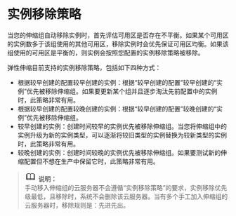 # 实例移除策略<a name="ZH-CN_TOPIC_0044005301"></a>

当您的伸缩组自动移除实例时，首先评估可用区是否存在不平衡。如果某个可用区的实例数多于该组使用的其他可用区，移除实例时会优先保证可用区均衡。如果该组使用的可用区是平衡的，则实例会按照您配置的实例移除策略被移除。

弹性伸缩目前支持的实例移除策略，包括如下四种方式：

-   根据较早创建的配置较早创建的实例：根据“较早创建的配置”较早创建的“实例”优先被移除伸缩组。如果要更新某个组并且逐步淘汰先前配置中的实例时，此策略非常有用。
-   根据较早创建的配置较晚创建的实例：根据“较早创建的配置”较晚创建的“实例”优先被移除伸缩组。
-   较早创建的实例：创建时间较早的实例优先被移除伸缩组。当您将伸缩组中的实例升级为新的实例类型，可以逐渐将较旧类型的实例替换为较新类型的实例时，此策略非常有用。
-   较晚创建的实例：创建时间较晚的实例优先被移除伸缩组。如果要测试新的伸缩配置但不想在生产中保留它时，此策略非常有用。

>![](public_sys-resources/icon-note.gif) **说明：**   
>手动移入伸缩组的云服务器不会遵循“实例移除策略”的要求，实例移除优先级最低，且移除时，系统不会删除该云服务器。当有多个手工加入伸缩组的云服务器时，移除规则是：先进先出。  

